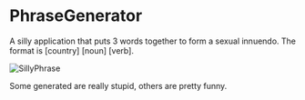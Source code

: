 PhraseGenerator
===============

A silly application that puts 3 words together to form a sexual innuendo. The format is [country] [noun] [verb].

![SillyPhrase](http://i.imgur.com/nrN8JJA.png)

Some generated are really stupid, others are pretty funny.
